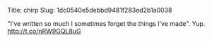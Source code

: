 Title: chirp
Slug: 1dc0540e5debbd9481f283ed2b1a0038

"I’ve written so much I sometimes forget the things I’ve made". Yup. <a href="http://t.co/nRW9GQL8uG">http://t.co/nRW9GQL8uG</a>
